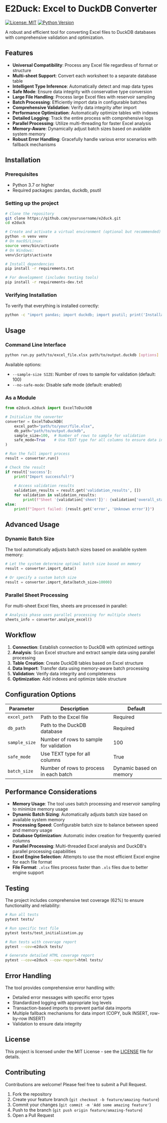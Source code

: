 # E2Duck: Excel to DuckDB Converter

[![License: MIT](https://img.shields.io/badge/License-MIT-yellow.svg)](https://opensource.org/licenses/MIT)
[![Python Version](https://img.shields.io/badge/python-3.7%2B-blue)](https://www.python.org/downloads/)

A robust and efficient tool for converting Excel files to DuckDB databases with comprehensive validation and optimization.

## Features

- **Universal Compatibility**: Process any Excel file regardless of format or structure
- **Multi-sheet Support**: Convert each worksheet to a separate database table
- **Intelligent Type Inference**: Automatically detect and map data types
- **Safe Mode**: Ensure data integrity with conservative type conversion
- **Large File Handling**: Process large Excel files with reservoir sampling
- **Batch Processing**: Efficiently import data in configurable batches
- **Comprehensive Validation**: Verify data integrity after import
- **Performance Optimization**: Automatically optimize tables with indexes
- **Detailed Logging**: Track the entire process with comprehensive logs
- **Parallel Processing**: Utilize multi-threading for faster Excel analysis
- **Memory-Aware**: Dynamically adjust batch sizes based on available system memory
- **Robust Error Handling**: Gracefully handle various error scenarios with fallback mechanisms

## Installation

### Prerequisites

- Python 3.7 or higher
- Required packages: pandas, duckdb, psutil

### Setting up the project

```bash
# Clone the repository
git clone https://github.com/yourusername/e2duck.git
cd e2duck

# Create and activate a virtual environment (optional but recommended)
python -m venv venv
# On macOS/Linux:
source venv/bin/activate
# On Windows:
venv\Scripts\activate

# Install dependencies
pip install -r requirements.txt

# For development (includes testing tools)
pip install -r requirements-dev.txt
```

### Verifying Installation

To verify that everything is installed correctly:

```bash
python -c "import pandas; import duckdb; import psutil; print('Installation successful!')"
```

## Usage

### Command Line Interface

```bash
python run.py path/to/excel_file.xlsx path/to/output.duckdb [options]
```

Available options:
- `--sample-size SIZE`: Number of rows to sample for validation (default: 100)
- `--no-safe-mode`: Disable safe mode (default: enabled)

### As a Module

```python
from e2duck.e2duck import ExcelToDuckDB

# Initialize the converter
converter = ExcelToDuckDB(
    excel_path="path/to/your/file.xlsx",
    db_path="path/to/output.duckdb",
    sample_size=100,  # Number of rows to sample for validation
    safe_mode=True    # Use TEXT type for all columns to ensure data integrity
)

# Run the full import process
result = converter.run()

# Check the result
if result['success']:
    print("Import successful!")
    
    # Access validation results
    validation_results = result.get('validation_results', [])
    for validation in validation_results:
        print(f"Sheet '{validation['sheet']}': {validation['overall_status']}")
else:
    print(f"Import failed: {result.get('error', 'Unknown error')}")
```

## Advanced Usage

### Dynamic Batch Size

The tool automatically adjusts batch sizes based on available system memory:

```python
# Let the system determine optimal batch size based on memory
result = converter.import_data()

# Or specify a custom batch size
result = converter.import_data(batch_size=10000)
```

### Parallel Sheet Processing

For multi-sheet Excel files, sheets are processed in parallel:

```python
# Analysis phase uses parallel processing for multiple sheets
sheets_info = converter.analyze_excel()
```

## Workflow

1. **Connection**: Establish connection to DuckDB with optimized settings
2. **Analysis**: Scan Excel structure and extract sample data using parallel processing
3. **Table Creation**: Create DuckDB tables based on Excel structure
4. **Data Import**: Transfer data using memory-aware batch processing
5. **Validation**: Verify data integrity and completeness
6. **Optimization**: Add indexes and optimize table structure

## Configuration Options

| Parameter | Description | Default |
|-----------|-------------|---------|
| `excel_path` | Path to the Excel file | Required |
| `db_path` | Path to the DuckDB database | Required |
| `sample_size` | Number of rows to sample for validation | 100 |
| `safe_mode` | Use TEXT type for all columns | True |
| `batch_size` | Number of rows to process in each batch | Dynamic based on memory |

## Performance Considerations

- **Memory Usage**: The tool uses batch processing and reservoir sampling to minimize memory usage
- **Dynamic Batch Sizing**: Automatically adjusts batch size based on available system memory
- **Processing Speed**: Configurable batch size to balance between speed and memory usage
- **Database Optimization**: Automatic index creation for frequently queried columns
- **Parallel Processing**: Multi-threaded Excel analysis and DuckDB's parallel processing capabilities
- **Excel Engine Selection**: Attempts to use the most efficient Excel engine for each file format
- **File Format**: `.xlsx` files process faster than `.xls` files due to better engine support

## Testing

The project includes comprehensive test coverage (62%) to ensure functionality and reliability:

```bash
# Run all tests
pytest tests/

# Run specific test file
pytest tests/test_initialization.py

# Run tests with coverage report
pytest --cov=e2duck tests/

# Generate detailed HTML coverage report
pytest --cov=e2duck --cov-report=html tests/
```

## Error Handling

The tool provides comprehensive error handling with:

- Detailed error messages with specific error types
- Standardized logging with appropriate log levels
- Transaction-based imports to prevent partial data imports
- Multiple fallback mechanisms for data import (COPY, bulk INSERT, row-by-row INSERT)
- Validation to ensure data integrity

## License

This project is licensed under the MIT License - see the [LICENSE](LICENSE) file for details.

## Contributing

Contributions are welcome! Please feel free to submit a Pull Request.

1. Fork the repository
2. Create your feature branch (`git checkout -b feature/amazing-feature`)
3. Commit your changes (`git commit -m 'Add some amazing feature'`)
4. Push to the branch (`git push origin feature/amazing-feature`)
5. Open a Pull Request